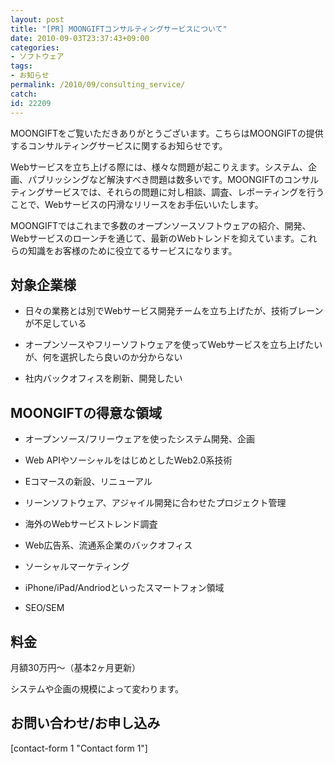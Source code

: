 ```yaml
---
layout: post
title: "[PR] MOONGIFTコンサルティングサービスについて"
date: 2010-09-03T23:37:43+09:00
categories:
- ソフトウェア
tags: 
- お知らせ
permalink: /2010/09/consulting_service/
catch: 
id: 22209
---
```

MOONGIFTをご覧いただきありがとうございます。こちらはMOONGIFTの提供するコンサルティングサービスに関するお知らせです。

  

Webサービスを立ち上げる際には、様々な問題が起こりえます。システム、企画、パブリッシングなど解決すべき問題は数多いです。MOONGIFTのコンサルティングサービスでは、それらの問題に対し相談、調査、レポーティングを行うことで、Webサービスの円滑なリリースをお手伝いいたします。

  

MOONGIFTではこれまで多数のオープンソースソフトウェアの紹介、開発、Webサービスのローンチを通じて、最新のWebトレンドを抑えています。これらの知識をお客様のために役立てるサービスになります。

  
<!--more-->
## 対象企業様
  

  
- 日々の業務とは別でWebサービス開発チームを立ち上げたが、技術ブレーンが不足している
  
- オープンソースやフリーソフトウェアを使ってWebサービスを立ち上げたいが、何を選択したら良いのか分からない
  
- 社内バックオフィスを刷新、開発したい
  
  

## MOONGIFTの得意な領域
  

  
- オープンソース/フリーウェアを使ったシステム開発、企画
  
- Web APIやソーシャルをはじめとしたWeb2.0系技術
  
- Eコマースの新設、リニューアル
  
- リーンソフトウェア、アジャイル開発に合わせたプロジェクト管理
  
- 海外のWebサービストレンド調査
  
- Web広告系、流通系企業のバックオフィス
  
- ソーシャルマーケティング
  
- iPhone/iPad/Andriodといったスマートフォン領域
  
- SEO/SEM
  
  

## 料金
  

月額30万円～（基本2ヶ月更新）

  

システムや企画の規模によって変わります。

  

## お問い合わせ/お申し込み
  
[contact-form 1 "Contact form 1"]